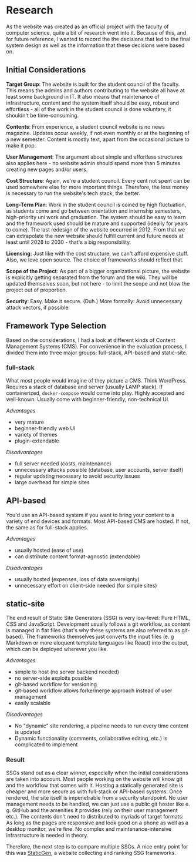 # Research

As the website was created as an official project with the faculty of computer
science, quite a bit of research went into it. Because of this, and for future
reference, I wanted to record the the decisions that led to the final system
design as well as the information that these decisions were based on.

## Initial Considerations

**Target Group**: The website is built for the student council of the faculty.
This means the admins and authors contributing to the website all have at least
some background in IT. It also means that maintenance of infrastructure,
content and the system itself should be easy, robust and effortless - all of the
work in the student council is done voluntary, it shouldn't be time-consuming.

**Contents**: From experience, a student council website is no news magazine.
Updates occur weekly, if not even monthly or at the beginning of a new semester.
Content is mostly text, apart from the occasional picture to make it pop.

**User Management**: The argument about simple and effortless structures also
applies here - no website admin should spend more than 5 minutes creating new
pages and/or users.

**Cost Structure**: Again, we're a student council. Every cent not spent can be
used somewhere else for more important things. Therefore, the less money is
necessary to run the website's tech stack, the better.

**Long-Term Plan**: Work in the student council is coined by high fluctuation,
as students come and go between orientation and internship semesters,
high-priority uni work and graduation. The system should be easy to learn and
the framework used should be mature and supported (ideally for years to come).
The last redesign of the website occurred in 2012. From that we can extrapolate
the new website should fulfill current and future needs at least until 2028 to
2030 - that's a big responsibility.

**Licensing**: Just like with the cost structure, we can't afford expensive
stuff. Also, we love open source. The choice of frameworks should reflect that.

**Scope of the Project**: As part of a bigger organizational picture, the
website is explicitly getting separated from the forum and the wiki. They will
be updated themselves soon, but not here - to limit the scope and not blow the
project out of proportion.

**Security**: Easy. Make it secure. (Duh.) More formally: Avoid unnecessary
attack vectors, if possible.

## Framework Type Selection

Based on the considerations, I had a look at different kinds of Content
Management Systems (CMS). For convenience in the evaluation process, I divided
them into three major groups: full-stack, API-based and static-site.

### full-stack

What most people would imagine of they picture a CMS. Think WordPress. Requires
a stack of database and server (usually LAMP stack). If containerized,
`docker-compose` would come into play. Highly accepted and well-known. Usually
come with beginner-friendly, non-technical UI.

*Advantages*

* very mature
* beginner-friendly web UI
* variety of themes
* plugin-extendable

*Disadvantages*

* full server needed (costs, maintenance)
* unnecessary attacks possible (database, user accounts, server itself)
* regular updating necessary to avoid security issues
* large overhead for simple sites

## API-based

You'd use an API-based system if you want to bring your content to a variety of
end devices and formats. Most API-based CMS are hosted. If not, the same as for
full-stack applies.

*Advantages*

* usually hosted (ease of use)
* can distribute content format-agnostic (extendable)

*Disadvantages*

* usually hosted (expenses, loss of data sovereignty)
* unnecessary effort on client-side needed (for simple sites)

## static-site

The end result of Static Site Generators (SSG) is very low-level: Pure HTML, CSS
and JavaScript. Development usually follows a git workflow, as content is
managed in flat files (that's why these systems are also referred to as
git-based). The frameworks themselves just converts the input files (e. g
Markdown or more eloquent template languages like React) into the output, which
can be deployed wherever you like.

*Advantages*

* simple to host (no server backend needed)
* no server-side exploits possible
* git-based workflow for versioning
* git-based workflow allows forke/merge approach instead of user management
* easily scalable

*Disadvantages*

* No "dynamic" site rendering, a pipeline needs to run every time content is
  updated
* Dynamic functionality (comments, collaborative editing, etc.) is complicated
  to implement

### Result

SSGs stand out as a clear winner, especially when the initial considerations are
taken into account. Most people working on the website will know git and the
workflow that comes with it. Hosting a statically generated site is cheaper and
more secure as with full-stack or API-based systems. Once rendered, the site
itself is impenetrable from a security standpoint. No user management needs to
be handled, we can just use a public git hoster like e. g. GitHub and the
amenities it provides (rely on their user management etc.). The contents don't
need to distributed to myriads of target formats: As long as the pages are
responsive and look good on a phone as well as a desktop monitor, we're fine. No
complex and maintenance-intensive infrastructure is needed in theory.

Therefore, the next step is to compare multiple SSGs. A nice entry point for
this was [StaticGen](https://www.staticgen.com/), a website collecting and
ranking SSG frameworks.
